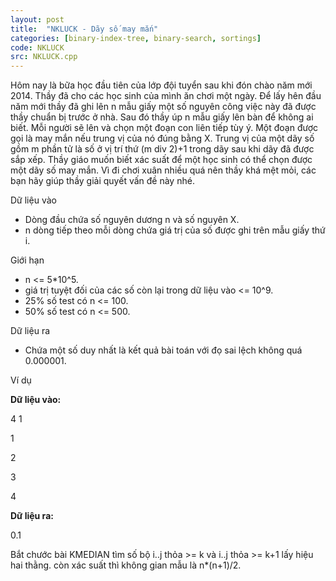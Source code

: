 ```yaml
---
layout: post
title:  "NKLUCK - Dãy số may mắn"
categories: [binary-index-tree, binary-search, sortings]
code: NKLUCK
src: NKLUCK.cpp
---
```




  


 Hôm nay là bữa học đầu tiên của lớp đội tuyển sau khi đón chào năm mới 2014. Thầy đã cho các học sinh của mình ăn chơi một ngày. Để lấy hên đầu năm mới thầy đã ghi lên n mẫu giấy một số nguyên công việc này đã được thầy chuẩn bị trước ở nhà. Sau đó thầy úp n mẫu giấy lên bàn để không ai biết. Mỗi người sẽ lên và chọn một đoạn con liên tiếp tùy ý. Một đoạn được gọi là may mắn nếu trung vị của nó đúng bằng X. Trung vị của một dãy số gồm m phần tử là số ở vị trí thứ (m div 2)+1 trong dãy sau khi dãy đã được sắp xếp. Thầy giáo muốn biết xác suất để một học sinh có thể chọn được một dãy số may mắn. Vì đi chơi xuân nhiều quá nên thầy khá mệt mỏi, các bạn hãy giúp thầy giải quyết vấn đề này nhé.

  

Dữ liệu vào

*   Dòng đầu chứa số nguyên dương n và số nguyên X.
*   n dòng tiếp theo mỗi dòng chứa giá trị của số được ghi trên mẫu giấy thứ i.

  

Giới hạn

*   n <= 5\*10^5.
*   giá trị tuyệt đối của các số còn lại trong dữ liệu vào <= 10^9.
*   25% số test có n <= 100.
*   50% số test có n <= 500.

  

Dữ liệu ra

*   Chứa một số duy nhất là kết quả bài toán với đọ sai lệch không quá 0.000001.

  

Ví dụ

  

**Dữ liệu vào:**

 4 1

 1

 2

 3

 4

  

**Dữ liệu ra:**

 0.1

<!--more-->



Bắt chước bài KMEDIAN tìm số bộ i..j thỏa >= k và i..j thỏa >= k+1 lấy hiệu hai thằng. còn xác suất thì không gian mẫu là n*(n+1)/2.
